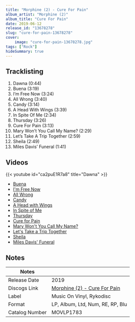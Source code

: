 ```yaml
---
title: "Morphine (2) - Cure For Pain"
album_artist: "Morphine (2)"
album_title: "Cure For Pain"
date: 2019-06-12
release_id: "13678278"
slug: "cure-for-pain-13678278"
cover:
    image: "cure-for-pain-13678278.jpg"
tags: ["Rock"]
hideSummary: true
---
```


## Tracklisting
1. Dawna (0:44)
2. Buena (3:19)
3. I’m Free Now (3:24)
4. All Wrong (3:40)
5. Candy (3:14)
6. A Head With Wings (3:39)
7. In Spite Of Me (2:34)
8. Thursday  (3:26)
9. Cure For Pain (3:13)
10. Mary Won’t You Call My Name? (2:29)
11. Let’s Take A Trip Together (2:59)
12. Sheila (2:49)
13. Miles Davis’ Funeral (1:41)

## Videos
{{< youtube id="ca2puE1R7a8" title="Dawna" >}}
- [Buena](https://www.youtube.com/watch?v=Hr11Y1RKYR4)
- [I'm Free Now](https://www.youtube.com/watch?v=hOCMpKC5YQg)
- [All Wrong](https://www.youtube.com/watch?v=vMptvkimFMQ)
- [Candy](https://www.youtube.com/watch?v=2ewvn6YBz6E)
- [A Head with Wings](https://www.youtube.com/watch?v=JDHMQk-6spo)
- [In Spite of Me](https://www.youtube.com/watch?v=b-nFhh4LaqM)
- [Thursday](https://www.youtube.com/watch?v=BqAxQeH6Qxg)
- [Cure for Pain](https://www.youtube.com/watch?v=hK5w0_rqfvE)
- [Mary Won't You Call My Name?](https://www.youtube.com/watch?v=4TNFRGOBi24)
- [Let's Take a Trip Together](https://www.youtube.com/watch?v=vbtMxhkBKzU)
- [Sheila](https://www.youtube.com/watch?v=CNpFR4P7uZE)
- [Miles Davis' Funeral](https://www.youtube.com/watch?v=57Rd7FjC3c4)

## Notes

| Notes          |             |
| ---------------| ----------- |
| Release Date   | 2019 |
| Discogs Link   | [Morphine (2) - Cure For Pain](https://www.discogs.com/release/13678278) |
| Label          | Music On Vinyl, Rykodisc |
| Format         | LP, Album, Ltd, Num, RE, RP, Blu |
| Catalog Number | MOVLP1783 |

